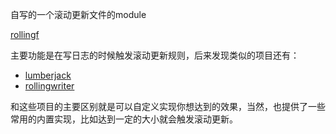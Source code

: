 自写的一个滚动更新文件的module

[rollingf](https://github.com/ignorantshr/rollingf)

主要功能是在写日志的时候触发滚动更新规则，后来发现类似的项目还有：

- [lumberjack](https://github.com/natefinch/lumberjack)
- [rollingwriter](https://github.com/arthurkiller/rollingwriter)

和这些项目的主要区别就是可以自定义实现你想达到的效果，当然，也提供了一些常用的内置实现，比如达到一定的大小就会触发滚动更新。
